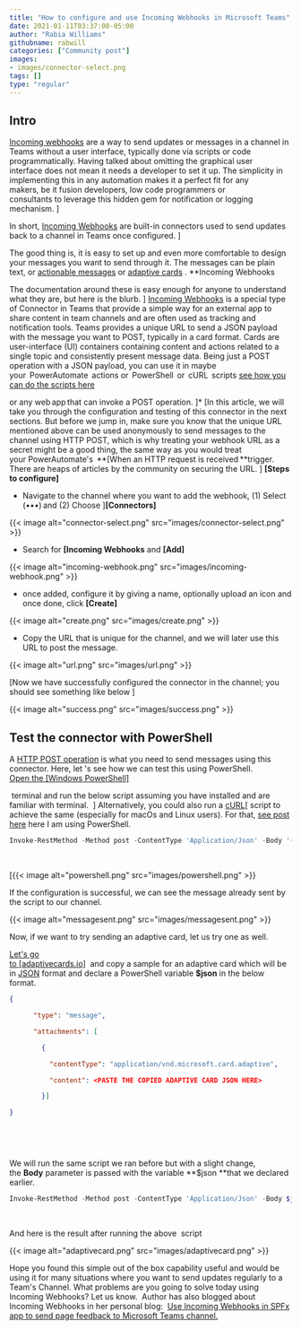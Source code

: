 ```yaml
---
title: "How to configure and use Incoming Webhooks in Microsoft Teams"
date: 2021-01-11T03:37:00-05:00
author: "Rabia Williams"
githubname: rabwill
categories: ["Community post"]
images: 
- images/connector-select.png
tags: []
type: "regular"
---
```


## Intro

[Incoming webhooks](https://docs.microsoft.com/microsoftteams/platform/webhooks-and-connectors/how-to/add-incoming-webhook?WT.mc_id=m365-12509-rwilliams) are a way to send updates or messages in a channel in Teams
without a user interface,
typically done via scripts or code
programmatically. Having talked about omitting the
graphical user interface does not mean it needs a
developer to set it up. The simplicity in
implementing this in any automation makes it a perfect fit for any
makers, be it
fusion developers, low code
programmers or
consultants to leverage this
hidden gem for notification or logging
mechanism. ]

In short, [Incoming
Webhooks](https://docs.microsoft.com/microsoftteams/platform/webhooks-and-connectors/how-to/add-incoming-webhook?WT.mc_id=m365-11878-rwilliams) are
built-in connectors used to send updates back to a channel in Teams once
configured. ]

The good thing is, it is easy to set up and even
more comfortable to design your
messages you want to send through it. The messages can be plain text, or
[actionable
messages](https://docs.microsoft.com/outlook/actionable-messages/?WT.mc_id=m365-11878-rwilliams)
or [adaptive
cards](https://docs.microsoft.com/adaptive-cards/authoring-cards/getting-started?WT.mc_id=m365-11878-rwilliams) .
**Incoming
Webhooks

The documentation around
these is easy enough for anyone to
understand what they are, but here
is
the blurb. ]
[Incoming
Webhooks](https://docs.microsoft.com/microsoftteams/platform/webhooks-and-connectors/how-to/add-incoming-webhook?WT.mc_id=m365-12509-rwilliams) 
is a special type of Connector in
Teams
that provide a
simple way for an external app to share content in
team channels and are often used as tracking and notification tools.
Teams provides a
unique URL to send
a JSON payload with the
message you want
to POST, typically in a card
format. Cards are user-interface (UI)
containers containing content and
actions related to a single topic and consistently present message
data. Being
just a POST operation with a JSON payload, you can use it
in maybe
your  PowerAutomate 
actions or  PowerShell  or  cURL 
scripts [see how you can do the scripts
here](https://docs.microsoft.com/microsoftteams/platform/webhooks-and-connectors/how-to/connectors-using?WT.mc_id=m365-11878-rwilliams)

or any web app that can invoke a POST
operation. ]*
[In this article, we will take you
through the configuration and
testing of this connector in the next
sections. But before we jump in,
make sure you know that the unique URL mentioned above can be used
anonymously to send messages to
the channel
using HTTP POST, which
is why treating your webhook URL as a secret might be a good
thing, the same way as you would
treat
your PowerAutomate's  **[When
an HTTP request is received **trigger. There
are heaps of articles by the
community on securing
the URL. ]
**[Steps to
configure]**

-   Navigate to the channel where you want to add the
    webhook,
    (1) Select
    (•••) and (2)
    Choose ]**[Connectors]**

{{< image alt="connector-select.png" src="images/connector-select.png" >}}


-  Search
    for **[Incoming
    Webhooks** and **[Add]**



{{< image alt="incoming-webhook.png" src="images/incoming-webhook.png" >}}

-   once added, configure it by giving a name, optionally upload an
    icon and once
    done, click **[Create]**



{{< image alt="create.png" src="images/create.png" >}}

-   Copy the URL that is unique for the channel, and
    we will later use this URL to post the
    message. 


{{< image alt="url.png" src="images/url.png" >}}
 

[Now we have successfully configured the connector in the
channel; you should see something
like
below ]



{{< image alt="success.png" src="images/success.png" >}}
 

## Test the connector with PowerShell

A [HTTP POST
operation](https://en.wikipedia.org/wiki/POST_(HTTP)) is
what you need to send messages using this connector. Here, let 's see
how we can test this using
PowerShell.
[Open the [Windows PowerShell]](https://docs.microsoft.com/powershell/scripting/windows-powershell/starting-windows-powershell?view=powershell-7.1)

 terminal and
run the below script assuming you
have installed and are familiar
with terminal.  ]
Alternatively, you could also
run a [cURL](https://documentation.matillion.com/docs/2326784)[ script to
achieve the same (especially
for macOs and Linux
users). For
that, [see post
here](https://docs.microsoft.com/microsoftteams/platform/webhooks-and-connectors/how-to/connectors-using#post-a-message-to-the-webhook-using-curl)
here I am using
PowerShell.
 

```powershell
Invoke-RestMethod -Method post -ContentType 'Application/Json' -Body '{"text":"Hello World!"}' -Uri  <URL of the webhook you copied> 
```
 

[{{< image alt="powershell.png" src="images/powershell.png" >}}

If the
configuration is successful, we
can see the message already sent by the script to our
channel.

{{< image alt="messagesent.png" src="images/messagesent.png" >}}


Now, if we want to try sending an
adaptive card, let us try one as
well.

[Let's go                                      
to [adaptivecards.io]](https://adaptivecards.io/samples/)  and
copy a sample for an adaptive card which will be in
[JSON](https://techcommunity.microsoft.com/t5/microsoft-365-pnp-blog/introduction-to-json/ba-p/2049369?WT.mc_id=m365-0000-rwilliams)
format and declare
a PowerShell
variable **$json** in the below
format.
 

```json
{ 

      "type": "message", 

      "attachments": [ 

        { 

          "contentType": "application/vnd.microsoft.card.adaptive", 

          "content": <PASTE THE COPIED ADAPTIVE CARD JSON HERE> 

        }] 

} 

 
```
 

We will run the same script we ran before but with a slight change, 
the **Body** parameter
is passed with the
variable **\$json **that we
declared earlier.
 

```powershell
Invoke-RestMethod -Method post -ContentType 'Application/Json' -Body $json   -Uri  <URL of the webhook you copied> 
```
 

And here is the
result after running
the above  script

{{< image alt="adaptivecard.png" src="images/adaptivecard.png" >}}

Hope you found this simple out of
the box capability useful and
would be using it for many situations where you want to send updates
regularly to a Team's
Channel.
What problems are you going to solve today using Incoming Webhooks? Let
us know. 
Author has also blogged about Incoming Webhooks in her personal
blog:  [Use Incoming Webhooks in SPFx app to send page feedback to
Microsoft Teams
channel.](https://rabiawilliams.com/teams/spfx-teams-incoming-webhooks/)
